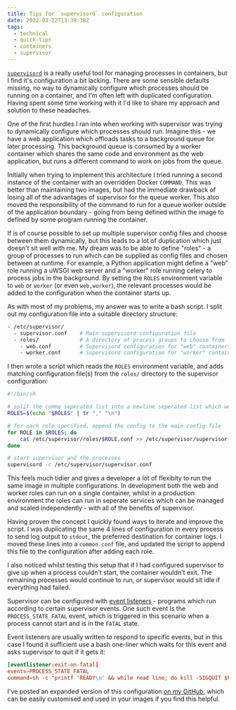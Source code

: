 ```yaml
---
title: Tips for `supervisord` configuration
date: 2022-03-22T13:39:38Z
tags:
  - technical
  - quick-tips
  - containers
  - supervisor
---
```


[`supervisord`](http://supervisord.org/) is a really useful tool for managing processes in containers, but I find it's configuration a bit lacking.
There are some sensible defaults missing, no way to dynamically configure which processes should be running on a container, and I'm often left with duplicated configuration.
Having spent some time working with it I'd like to share my approach and solution to these headaches.

<!--more-->

One of the first hurdles I ran into when working with supervisor was trying to dynamically configure which processes should run.
Imagine this - we have a web application which offloads tasks to a background queue for later processing.
This background queue is consumed by a worker container which shares the same code and environment as the web application, but runs a different command to work on jobs from the queue.

Initially when trying to implement this architecture I tried running a second instance of the container with an overridden Docker `COMMAND`.
This was better than maintaining two images, but had the immediate drawback of losing all of the advantages of supervisor for the queue worker.
This also moved the responsibility of the command to run for a queue worker outside of the application boundary - going from being defined within the image to defined by some program running the container.

If is of course possible to set up multiple supervisor config files and choose between them dynamically, but this leads to a lot of duplication which just doesn't sit well with me.
My dream was to be able to define "roles" - a group of processes to run which can be supplied as config files and chosen between at runtime.
For example, a Python application might define a "web" role running a uWSGI web server and a "worker" role running celery to process jobs in the background.
By setting the `ROLES` environment variable to `web` or `worker` (or even `web,worker`), the relevant processes would be added to the configuration when the container starts up.

As with most of my problems, my answer was to write a bash script.
I split out my configuration file into a suitable directory structure:

```bash
- /etc/supervisor/
  - supervisor.conf    # Main supervisord configuration file
  - roles/             # A directory of process groups to choose from
    - web.conf         # Supervisord configuration for "web" containers
    - worker.conf      # Supervisord configuration for "worker" containers
```

I then wrote a script which reads the `ROLES` environment variable, and adds matching configuration file(s) from the `roles/` directory to the supervisor configuration:

```bash
#!/bin/sh

# split the comma seperated list into a newline seperated list which we can iterate over
ROLES=$(echo "$ROLES" | tr "," "\n")

# for each role specified, append the config to the main config file
for ROLE in $ROLES; do
    cat /etc/supervisor/roles/$ROLE.conf >> /etc/supervisor/supervisor.conf
done

# start supervisor and the processes
supervisord -c /etc/supervisor/supervisor.conf
```

This feels much tidier and gives a developer a lot of flexibity to run the same image in multiple configurations.
In development both the web and worker roles can run on a single container, whilst in a production environment the roles can run in seperate services which can be managed and scaled independently - with all of the benefits of supervisor.

Having proven the concept I quickly found ways to iterate and improve the script.
I was duplicating the same 4 lines of configuration in every process to send log output to `stdout`, the preferred destination for container logs.
I moved these lines into a `common.conf` file, and updated the script to append this file to the configuration after adding each role.

I also noticed whilst testing this setup that if I had configured supervisor to give up when a process couldn't start, the container wouldn't exit.
The remaining processes would continue to run, or supervisor would sit idle if everything had failed.

Supervisor can be configured with [event listeners](http://supervisord.org/events.html) - programs which run according to certain supervisor events.
One such event is the `PROCESS_STATE_FATAL` event, which is triggered in this scenario when a process cannot start and is in the `FATAL` state.

Event listeners are usually written to respond to specific events, but in this case I found it sufficient use a bash one-liner which waits for this event and asks supervisor to quit if it gets it:

```conf
[eventlistener:exit-on-fatal]
events=PROCESS_STATE_FATAL
command=sh -c "printf 'READY\n' && while read line; do kill -SIGQUIT $PPID; done < /dev/stdin"
```

I've posted an expanded version of this configuration [on my GitHub](https://github.com/leigholiver/supervisord-config), which can be easily customised and used in your images if you find this helpful.
